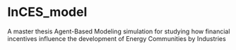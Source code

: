 # InCES_model

A master thesis Agent-Based Modeling simulation for studying how financial incentives influence the development of Energy Communities by Industries
